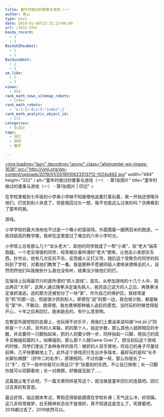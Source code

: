 ```yaml
---
title: 童年时做过的傻事与游戏（一）
author: 青山
type: post
date: 2019-01-06T23:32:22+00:00
url: /1632.html
baidu_record:
  - 1
  - 1
BaiduXZHsubmit:
  - 1
  - 1
Baidusubmit:
  - 1
  - 1
zm_like:
  - 7
  - 7
views:
  - 854
rank_math_news_sitemap_robots:
  - index
rank_math_robots:
  - 'a:1:{i:0;s:5:"index";}'
rank_math_analytic_object_id:
  - 172
categories:
  - 生活记
tags:
  - 回忆
  - 游戏
  - 童年

---
```

<a href="http://yinji.org/wp-content/uploads/2019/01/2019010623313712.jpg" loading="lazy" rel="sponsored" data-fancybox="gallery"><img loading="lazy" decoding="async" class="aligncenter wp-image-1636" src="http://yinji.org/wp-content/uploads/2019/01/2019010623313712-1024x682.jpg" width="484" height="322" / alt="童年时做过的傻事与游戏（一） - 第1张图片" title="童年时做过的傻事与游戏（一） - 第1张图片 | 印记" ></a>

在学校里看到七年级的小学弟小学妹不知疲倦地追着打着玩着，我一开始还想喝斥他们，打扰到别人休息了，但是我回过头一想，我不也是这么过来的吗？仿佛看到了童年的我。

游戏。

小学学校的最大场地也不过是一个略小的篮球场，外面围着一圈两百米的跑道，一栋四层高的教学楼，我却在这里度过了难忘的六年小学时光。

小学班上总有那么几个“龙头老大”，其他的同学就成了一帮“小弟”，给“老大”端茶跑腿。一个老实得很的同学，经常被办事所谓的“老大”使唤，让他去小卖部买东西，抄作业，他有几次反抗不去，反而被人又打又骂，随后这个受欺负的同学的妈妈到了学校，对着他们教育了一番。我是那种不愿被同级人使唤来使唤去的人，自然而然他们叫我做些什么我也没有听，结果没少挨他们的打。

在操场上玩得最尽兴的是所谓的“抓人游戏”。首先，从参加游戏的十几个人中，挑出两员“大将”，这两人通过猜拳决定谁先挑人，挑完自己这方的人之后，再猜拳决定谁抓谁逃。逃的那方还被划分了一块“家”，作为自己的保护区。我经常是在“抓”的那一边，但是很少抓到别人。即使在“逃”的那一边，我也很少跑，都是躲在“家”中，不敢动，跑得慢，我也畏惧那种被人追赶的感觉。当时玩的时候觉得挺开心，十年之后再回忆，跑来跑去的，有什么意思啊。

在教室外面短短的走廊上，也玩得不亦乐乎，用我们上栗话来说叫做“mā jiō jī”同样是一个人抓，另外的人来躲。抓的那个人，指定步数，那么其他人就跨相应的步数，并且要将一只脚抬起来，抓的人则要少跨一步，同样抬起一只脚，用自己的双手去触碰前面的人，如果碰到，那么那个人就Game Over了。想当初玩这个游戏的时候，同学们使出了各种各样的技巧：被抓的人双手撑地，将自己的身子尽量往前伸，几乎快要躺地上了。此外这个游戏还衍生出许多版本，最好玩的是叫“长手长脚长翅膀”（好中二的名字），原理相同，不过你赢一局，那么你就长了一只“手”，在下一局中你就可以用这只“手”扶着别的东西，不让自己摔倒；长一只脚你就可以双脚着地；长一对翅膀，好像就无敌了……

这篇就止笔于此吧。下一篇文章同样是写这个，就当做是童年回忆的连载吧。回忆过去真的有意思。

<div id="sc_xuk">
  最近好烦，临近期末考试，寒假还得偷偷摸摸在学校补课；天气这么冷，好烦躁。这几天经常做梦，白天精神状态也不是很好，真不知道这是怎么了。死撑着吧，2018都过去了，2019依然可以。
</div>